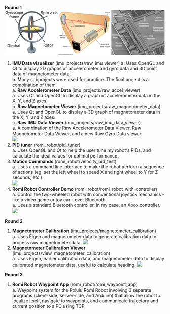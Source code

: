 **Round 1**  
![](imu_projects/imu_image.png)  
1. **IMU Data visualizer** (imu_projects/raw_imu_viewer)
    a. Uses OpenGL and Qt to display 2D graphs of accelerometer and gyro data and 3D point data of magnetometer data.  
    b. Many subprojects were used for practice. The final project is a combination of them.  
        a. **Raw Accelerometer Data** (imu_projects/raw_accel_viewer)  
            a. Uses Qt and OpenGL to display a graph of accelerometer data in the X, Y, and Z axes.  
        b. **Raw Magnetometer Viewer** (imu_projects/raw_magnetometer_data)  
            a. Uses Qt and OpenGL to display a 3D graph of magnetometer data in the X, Y, and Z axes.  
        c. **Raw IMU Data Viewer** (imu_projects/raw_imu_data_viewer)  
            a. A combination of the Raw Accelerometer Data Viewer, Raw Magnetometer Data Viewer, and a new Raw Gyro Data viewer.  
       [![](https://markdown-videos-api.jorgenkh.no/youtube/JowkhfD-yT4)](https://youtu.be/JowkhfD-yT4)  
3. **PID tuner** (romi_robot/pid_tuner)  
    a. Uses OpenGL and Qt to help the user tune my robot's PIDs, and calculate the ideal values for optimal performance.  
4. **Motion Commands** (romi_robot/velocity_pid_test)  
    a. Uses a command line interface to make the robot perform a sequence of actions (eg. set the left wheel to speed X and right wheel to Y for Z seconds, etc.)  
[![](https://markdown-videos-api.jorgenkh.no/youtube/hZ06y4L7jlU)](https://youtu.be/hZ06y4L7jlU)  
5. **Romi Robot Controller Demo** (romi_robot/romi_robot_with_controller)  
    a. Control the two-wheeled robot with conventional joystick mechanics - like a video game or toy car - over Bluetooth.  
        a. Uses a standard Bluetooth controller, in my case, an Xbox controller.  
[![](https://markdown-videos-api.jorgenkh.no/youtube/thmzI69DqIw)](https://youtu.be/thmzI69DqIw)  
  
**Round 2**  
1. **Magnetometer Calibration** (imu_projects/magnetometer_calibration)  
    a. Uses Eigen and magnetometer data to generate calibration data to process raw magnetometer data.
[![](https://markdown-videos-api.jorgenkh.no/youtube/NJRtEHCLCtw)](https://youtu.be/NJRtEHCLCtw)  
3. **Magnetometer Calibration Viewer** (imu_projects/view_magnetometer_calibration)  
    a. Uses Eigen, earlier calibration data, and magnetometer data to display calibrated magnetometer data, useful to calculate heading.
[![](https://markdown-videos-api.jorgenkh.no/youtube/q61ZD1pd00A)](https://youtu.be/q61ZD1pd00A)  
  
**Round 3**
1. **Romi Robot Waypoint App**  (romi_robot/romi_waypoint_app)  
    a. Waypoint system for the Polulu Romi Robot involving 3 separate programs (client-side, server-side, and Arduino) that allow the robot to localize itself, navigate to waypoints, and
       communicate trajectory and current position to a PC using TCP.  
